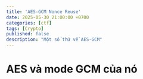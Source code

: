 ```yaml
---
title: 'AES-GCM Nonce Reuse'
date: 2025-05-30 21:00:00 +0700
categories: [ctf]
tags: [Crypto]     
published: false
description: "Một số thứ về AES-GCM"
---
```


# AES và mode GCM của nó
